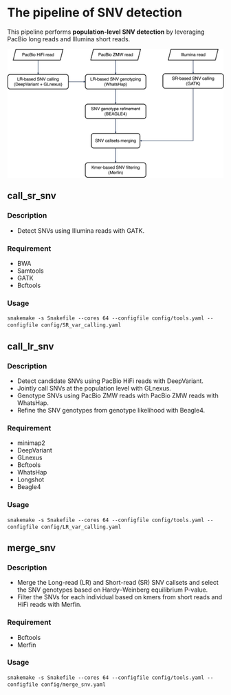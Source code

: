 # The pipeline of SNV detection 
This pipeline performs **population-level SNV detection** by leveraging PacBio long reads and Illumina short reads.

<img align="middle" width="600" src="snv_detection.jpg"/>

## call_sr_snv
### Description
-  Detect SNVs using Illumina reads with GATK.
### Requirement
-  BWA
-  Samtools
-  GATK
-  Bcftools
### Usage
```shell
snakemake -s Snakefile --cores 64 --configfile config/tools.yaml --configfile config/SR_var_calling.yaml
```

## call_lr_snv
### Description
-  Detect candidate SNVs using PacBio HiFi reads with DeepVariant.
-  Jointly call SNVs at the population level with GLnexus.
-  Genotype SNVs using PacBio ZMW reads with PacBio ZMW reads with WhatsHap.
-  Refine the SNV genotypes from genotype likelihood with Beagle4.
### Requirement
-  minimap2
-  DeepVariant
-  GLnexus
-  Bcftools
-  WhatsHap
-  Longshot
-  Beagle4
### Usage
```shell
snakemake -s Snakefile --cores 64 --configfile config/tools.yaml --configfile config/LR_var_calling.yaml
```

## merge_snv
### Description
-  Merge the Long-read (LR) and Short-read (SR) SNV callsets and select the SNV genotypes based on Hardy–Weinberg equilibrium P-value.
-  Filter the SNVs for each individual based on kmers from short reads and HiFi reads with Merfin.
### Requirement
-  Bcftools
-  Merfin
### Usage
```shell
snakemake -s Snakefile --cores 64 --configfile config/tools.yaml --configfile config/merge_snv.yaml
```
